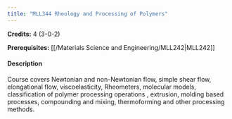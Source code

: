 ```yaml
---
title: "MLL344 Rheology and Processing of Polymers"
---
```

**Credits:** 4 (3-0-2)

**Prerequisites:** [[/Materials Science and Engineering/MLL242|MLL242]]

#### Description
Course covers Newtonian and non-Newtonian flow, simple shear flow, elongational flow, viscoelasticity, Rheometers, molecular models, classification of polymer processing operations , extrusion, molding based processes, compounding and mixing, thermoforming and other processing methods.